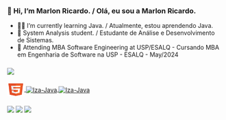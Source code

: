 ### 👋 Hi, I’m Marlon Ricardo. / Olá, eu sou a Marlon Ricardo.

- 👨‍💻 I’m currently learning Java. / Atualmente, estou aprendendo Java.
- 📘 System Analysis student. / Estudante de Análise e Desenvolvimento de Sistemas. 
- 📙 Attending MBA Software Engineering at USP/ESALQ - Cursando MBA em Engenharia de Software na USP - ESALQ - May/2024

###

<div>
  <a href="https://github.com/marlonricardo">
  <img height="180em" src="https://github-readme-stats.vercel.app/api/top-langs/?username=marlonricardo&layout=compact&langs_count=7&theme=dracula"/>
</div>
  
  
<div style="display: inline_block"><br>
  <img align="center" alt="Iza-HTML" height="30" width="40" src="https://raw.githubusercontent.com/devicons/devicon/master/icons/html5/html5-original.svg">
  <img align="center" alt="Iza-Java" height="30" width="40" src="https://cdn.jsdelivr.net/gh/devicons/devicon/icons/java/java-original.svg" />
  <img align="center" alt="Iza-Java" height="30" width="40" src="https://cdn.jsdelivr.net/gh/devicons/devicon/icons/spring/spring-original.svg" />        
          
          
</div>
  
###
  
<div> 
  <a href="https://www.linkedin.com/in/marlonmro/" target="_blank"><img src="https://img.shields.io/badge/-LinkedIn-%230077B5?style=for-the-badge&logo=linkedin&logoColor=white" target="_blank"></a> 
  <a href = "mailto:mroparaty@gmail.com"><img src="https://img.shields.io/badge/-Gmail-%23333?style=for-the-badge&logo=gmail&logoColor=white" target="_blank"></a>
  <a href="https://instagram.com/ricardmarlon" target="_blank"><img src="https://img.shields.io/badge/-Instagram-%23E4405F?style=for-the-badge&logo=instagram&logoColor=white" target="_blank"></a>
